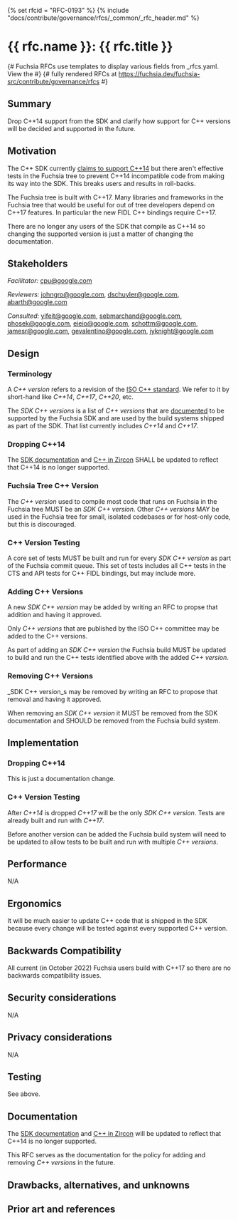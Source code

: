 <!-- Generated with `fx rfc` -->
<!-- mdformat off(templates not supported) -->
{% set rfcid = "RFC-0193" %}
{% include "docs/contribute/governance/rfcs/_common/_rfc_header.md" %}
# {{ rfc.name }}: {{ rfc.title }}
{# Fuchsia RFCs use templates to display various fields from _rfcs.yaml. View the #}
{# fully rendered RFCs at https://fuchsia.dev/fuchsia-src/contribute/governance/rfcs #}
<!-- SET the `rfcid` VAR ABOVE. DO NOT EDIT ANYTHING ELSE ABOVE THIS LINE. -->

<!-- mdformat on -->

<!-- This should begin with an H2 element (for example, ## Summary).-->

## Summary

Drop C++14 support from the SDK and clarify how support for C++ versions will be
decided and supported in the future.

## Motivation

The C++ SDK currently [claims to support C++14][sdk-cxx-docs] but there aren't
effective tests in the Fuchsia tree to prevent C++14 incompatible code from
making its way into the SDK. This breaks users and results in roll-backs.

The Fuchsia tree is built with C++17. Many libraries and frameworks in the
Fuchsia tree that would be useful for out of tree developers depend on C++17
features. In particular the new FIDL C++ bindings require C++17.

There are no longer any users of the SDK that compile as C++14 so changing the
supported version is just a matter of changing the documentation.

## Stakeholders

_Facilitator:_ cpu@google.com

_Reviewers:_ johngro@google.com, dschuyler@google.com, abarth@google.com

_Consulted:_ yifeit@google.com, sebmarchand@google.com, phosek@google.com,
eieio@google.com, schottm@google.com, jamesr@google.com, gevalentino@google.com,
jyknight@google.com

## Design

### Terminology

A _C++ version_ refers to a revision of the [ISO C++ standard][iso-cpp]. We
refer to it by short-hand like _C++14_, _C++17_, _C++20_, etc.

The _SDK C++ versions_ is a list of _C++ versions_ that are
[documented][sdk-cxx-docs] to be supported by the Fuchsia SDK and are used by
the build systems shipped as part of the SDK. That list currently includes
_C++14_ and _C++17_.

### Dropping C++14

The [SDK documentation][sdk-cxx-docs] and [C++ in Zircon][zircon-cxx-docs] SHALL
be updated to reflect that C++14 is no longer supported.

### Fuchsia Tree C++ Version

The _C++ version_ used to compile most code that runs on Fuchsia in the Fuchsia
tree MUST be an _SDK C++ version_. Other _C++ versions_ MAY be used in the
Fuchsia tree for small, isolated codebases or for host-only code, but this is
discouraged.

### C++ Version Testing

A core set of tests MUST be built and run for every _SDK C++ version_ as part of
the Fuchsia commit queue. This set of tests includes all C++ tests in the CTS
and API tests for C++ FIDL bindings, but may include more.

### Adding C++ Versions

A new _SDK C++ version_ may be added by writing an RFC to propse that addition
and having it approved.

Only _C++ versions_ that are published by the ISO C++ committee may be added to
the C++ versions.

As part of adding an _SDK C++ version_ the Fuchsia build MUST be updated to
build and run the C++ tests identified above with the added _C++ version_.

### Removing C++ Versions

_SDK C++ version_s may be removed by writing an RFC to propose that removal and
having it approved.

When removing an _SDK C++ version_ it MUST be removed from the SDK documentation
and SHOULD be removed from the Fuchsia build system.

## Implementation

### Dropping C++14

This is just a documentation change.

### C++ Version Testing

After _C++14_ is dropped _C++17_ will be the only _SDK C++ version_. Tests are
already built and run with _C++17_.

Before another version can be added the Fuchsia build system will need to be
updated to allow tests to be built and run with multiple _C++ versions_.

## Performance

N/A

## Ergonomics

It will be much easier to update C++ code that is shipped in the SDK because
every change will be tested against every supported C++ version.

## Backwards Compatibility

All current (in October 2022) Fuchsia users build with C++17 so there are no
backwards compatibility issues.

## Security considerations

N/A

## Privacy considerations

N/A

## Testing

See above.

## Documentation

The [SDK documentation][sdk-cxx-docs] and [C++ in Zircon][zircon-cxx-docs] will
be updated to reflect that C++14 is no longer supported.

This RFC serves as the documentation for the policy for adding and removing _C++
versions_ in the future.

## Drawbacks, alternatives, and unknowns


## Prior art and references

[sdk-cxx-docs]: /development/idk/documentation/compilation.md
[zircon-cxx-docs]: /development/languages/c-cpp/cxx.md
[iso-cpp]: https://isocpp.org/std/the-standard
